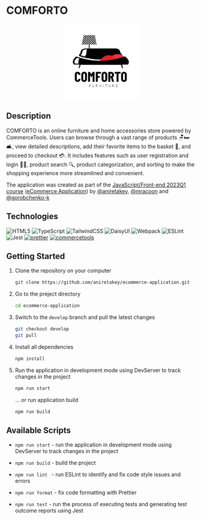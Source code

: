 # COMFORTO

<p align="center">
  <a href="https://aniretakey.github.io/ecommerce-application/">
    <img height="200" src="./src/assets/logo.png" alt="comforto-logo">
  </a>
</p>

## Description

COMFORTO is an online furniture and home accessories store powered by CommerceTools. Users can browse through a vast range of products 🪑🛏🛋, view detailed descriptions, add their favorite items to the basket 🛒, and proceed to checkout 💳. It includes features such as user registration and login 📝🔐, product search 🔍, product categorization, and sorting to make the shopping experience more streamlined and convenient.

The application was created as part of the [JavaScript/Front-end 2023Q1 course](https://rs.school/js/) ([eCommerce Application](https://github.com/rolling-scopes-school/tasks/tree/master/tasks/eCommerce-Application)) by [@aniretakey](https://github.com/aniretakey), [@mracoon](https://github.com/mracoon) and [@gorobchenko-k](https://github.com/gorobchenko-k)

## Technologies

![HTML5](https://img.shields.io/badge/html5-%23E34F26.svg?style=for-the-badge&logo=html5&logoColor=white)
![TypeScript](https://img.shields.io/badge/typescript-%23007ACC.svg?style=for-the-badge&logo=typescript&logoColor=white)
![TailwindCSS](https://img.shields.io/badge/tailwindcss-%2338B2AC.svg?style=for-the-badge&logo=tailwind-css&logoColor=white)
![DaisyUI](https://img.shields.io/badge/daisyui-5A0EF8?style=for-the-badge&logo=daisyui&logoColor=white)
![Webpack](https://img.shields.io/badge/webpack-%238DD6F9.svg?style=for-the-badge&logo=webpack&logoColor=black)
![ESLint](https://img.shields.io/badge/ESLint-4B3263?style=for-the-badge&logo=eslint&logoColor=white)
![Jest](https://img.shields.io/badge/-jest-%23C21325?style=for-the-badge&logo=jest&logoColor=white)
[<image src="https://github.com/aniretakey/ecommerce-application/assets/98079971/ff6eb911-01ba-44fd-bb45-8c171b7a5f44" alt="prettier" height="28px">](https://prettier.io/)
[<image src="https://commercetools.com/_build/images/logos/commercetools-logo-desktop.svg" alt="commercetools" height="26px">](https://commercetools.com/)

## Getting Started

1. Clone the repository on your computer
   ```sh
   git clone https://github.com/aniretakey/ecommerce-application.git
   ```
2. Go to the preject directory
   ```sh
   cd ecommerce-application
   ```
3. Switch to the `develop` branch and pull the latest changes
   ```sh
   git checkout develop
   git pull
   ```
4. Install all dependencies
   ```sh
   npm install
   ```
5. Run the application in development mode using DevServer to track changes in the project
   ```sh
   npm run start
   ```
   ... or run application build
   ```sh
   npm run build
   ```

## Available Scripts

- `npm run start` - run the application in development mode using DevServer to track changes in the project

- `npm run build` - build the project

- `npm run lint ` - run ESLint to identify and fix code style issues and errors

- `npm run format` - fix code formatting with Prettier

- `npm run test` - run the process of executing tests and generating test outcome reports using Jest
